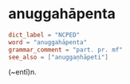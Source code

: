 # anuggahāpenta

``` toml
dict_label = "NCPED"
word = "anuggahāpenta"
grammar_comment = "part. pr. mf"
see_also = ["anuggaṇhāpeti"]
```

(\~entī)n.

